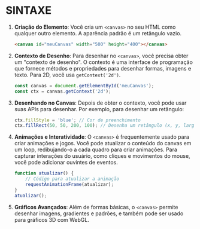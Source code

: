 # SINTAXE
1. **Criação do Elemento**: Você cria um `<canvas>` no seu HTML como qualquer outro elemento. A aparência padrão é um retângulo vazio.

   ```html
   <canvas id="meuCanvas" width="500" height="400"></canvas>
   ```

2. **Contexto de Desenho**: Para desenhar no `<canvas>`, você precisa obter um "contexto de desenho". O contexto é uma interface de programação que fornece métodos e propriedades para desenhar formas, imagens e texto. Para 2D, você usa `getContext('2d')`.

   ```javascript
   const canvas = document.getElementById('meuCanvas');
   const ctx = canvas.getContext('2d');
   ```

3. **Desenhando no Canvas**: Depois de obter o contexto, você pode usar suas APIs para desenhar. Por exemplo, para desenhar um retângulo:

   ```javascript
   ctx.fillStyle = 'blue'; // Cor de preenchimento
   ctx.fillRect(50, 50, 200, 100); // Desenha um retângulo (x, y, largura, altura)
   ```

4. **Animações e Interatividade**: O `<canvas>` é frequentemente usado para criar animações e jogos. Você pode atualizar o conteúdo do canvas em um loop, redibujando-o a cada quadro para criar animações. Para capturar interações do usuário, como cliques e movimentos do mouse, você pode adicionar ouvintes de eventos.

   ```javascript
   function atualizar() {
       // Código para atualizar a animação
       requestAnimationFrame(atualizar);
   }
   atualizar();
   ```

5. **Gráficos Avançados**: Além de formas básicas, o `<canvas>` permite desenhar imagens, gradientes e padrões, e também pode ser usado para gráficos 3D com WebGL.

